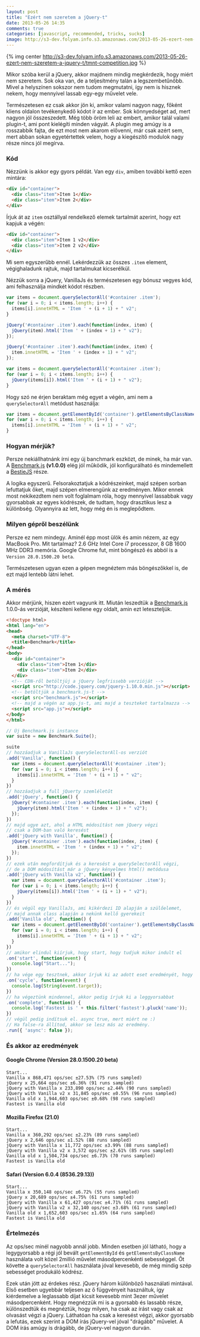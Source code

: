 ```yaml
---
layout: post
title: "Ezért nem szeretem a jQuery-t"
date: 2013-05-26 14:35
comments: true
categories: [javascript, recommended, tricks, sucks]
image: http://s3-dev.folyam.info.s3.amazonaws.com/2013-05-26-ezert-nem-szeretem-a-jquery-t/tmnt-competition.jpg
---
```


{% img center http://s3-dev.folyam.info.s3.amazonaws.com/2013-05-26-ezert-nem-szeretem-a-jquery-t/tmnt-competition.jpg %}

Mikor szóba kerül a jQuery, akkor majdnem mindig megkérdezik, hogy miért nem szeretem.
Sok oka van, de a teljesítmény talán a legszembetűnőbb. Mivel a helyszínen sokszor nem
tudom megmutatni, így nem is hisznek nekem, hogy mennyivel lassab egy-egy művelet vele.

Természetesen ez csak akkor jön ki, amikor valami nagyon nagy, főként kliens oldalon
tevékenykedő kódot ír az ember. Sok könnyedséget ad, mert nagyon jól összeszedett.
Még több öröm leli az embert, amikor talál valami plugin-t, ami pont kielégíti minden
vágyát. A plugin meg amúgy is a rosszabbik fajta, de ezt most nem akarom elővenni, már
csak azért sem, mert abban sokan egyetértettek velem, hogy a kiegészítő modulok nagy
része nincs jól megírva.

<!-- more -->

### Kód

Nézzünk is akkor egy gyors példát. Van egy `div`, amiben további kettő ezen mintára:

``` html
<div id="container">
  <div class="item">Item 1</div>
  <div class="item">Item 2</div>
</div>
```

Írjuk át az `item` osztállyal rendelkező elemek tartalmát azerint, hogy ezt kapjuk a
végén:

``` html
<div id="container">
  <div class="item">Item 1 v2</div>
  <div class="item">Item 2 v2</div>
</div>
```

Mi sem egyszerűbb ennél. Lekérdezzük az összes `.item` element, végighaladunk rajtuk,
majd tartalmukat kicserélkül.

Nézzük sorra a jQuery, VanillaJs és természetesen egy bónusz vegyes kód, ami felhasználja
mindkét kódot részben.

``` javascript Vanilla
var items = document.querySelectorAll('#container .item');
for (var i = 0; i < items.length; i++) {
  items[i].innetHTML = 'Item ' + (i + 1) + " v2";
}
```

``` javascript jQuery
jQuery('#container .item').each(function(index, item) {
  jQuery(item).html('Item ' + (index + 1) + " v2");
});
```

``` javascript jQuery with Vanilla
jQuery('#container .item').each(function(index, item) {
  item.innetHTML = 'Item ' + (index + 1) + " v2";
});
```

``` javascript jQuery with Vanilla v2
var items = document.querySelectorAll('#container .item');
for (var i = 0; i < items.length; i++) {
  jQuery(items[i]).html('Item ' + (i + 1) + " v2");
}
```

Hogy szó ne érjen beraktam még egyet a végén, ami nem a `querySelectorAll` metódust
használja:

``` javascript Vanilla old
var items = document.getElementById('container').getElementsByClassName('item');
for (var i = 0; i < items.length; i++) {
  items[i].innetHTML = 'Item ' + (i + 1) + " v2";
}
```

### Hogyan mérjük?

Persze nekiállhatnánk írni egy új banchmark eszközt, de minek, ha már van. A
[Benchmark.js](http://benchmarkjs.com/) __(v1.0.0)__ elég jól működik, jól konfigurálható
és mindemellett a [BestieJS](https://github.com/bestiejs) része.

A logika egyszerű. Felsorakoztatjuk a kódrészeinket, majd szépen sorban lefuttatjuk őket,
majd szépen elmerengünk az eredményen. Mikor ennek most nekikezdtem nem volt foglalmam
róla, hogy mennyivel lassabbak vagy gyorsabbak az egyes kódrészek, de tudtam, hogy
drasztikus lesz a különbség. Olyannyira az lett, hogy még én is meglepődtem.

### Milyen gépről beszélünk

Persze ez nem mindegy. Aminél épp most ülök és amin nézem, az egy MacBook Pro. Mit
tartalmaz? 2.6 GHz Intel Core i7 processzor, 8 GB 1600 MHz DDR3 memória. Google Chrome
fut, mint böngésző és abból is a `Version 28.0.1500.20 beta`.

Természetesen ugyan ezen a gépen megnéztem más böngészőkkel is, de ezt majd lentebb látni
lehet.

### A mérés

Akkor mérjünk, hiszen ezért vagyunk itt. Miután leszedtük a
[Benchmark.js](http://benchmarkjs.com/) 1.0.0-ás verzióját, készíteni kellene egy oldalt,
amin ezt leteszteljük.

``` html index.html
<!doctype html>
<html lang="en">
<head>
  <meta charset="UTF-8">
  <title>Benchmark</title>
</head>
<body>
  <div id="container">
    <div class="item">Item 1</div>
    <div class="item">Item 2</div>
  </div>
  <!-- CDN-ről betöltjüj a jQuery legfrissebb verzióját -->
  <script src="http://code.jquery.com/jquery-1.10.0.min.js"></script>
  <!-- betöltjük a benchmark.js-t -->
  <script src="benchmark.js"></script>
  <!-- majd a végén az app.js-t, ami majd a teszteket tartalmazza -->
  <script src="app.js"></script>
</body>
</html>
```

``` javascript app.js
// Új Benchmark.js instance
var suite = new Benchmark.Suite();

suite
// hozzáadjuk a VanillaJs querySelectorAll-os verziót
.add('Vanilla', function() {
  var items = document.querySelectorAll('#container .item');
  for (var i = 0; i < items.length; i++) {
    items[i].innetHTML = 'Item ' + (i + 1) + " v2";
  }
})
// hozzáadjuk a full jQuerty szemléletűt
.add('jQuery', function() {
  jQuery('#container .item').each(function(index, item) {
    jQuery(item).html('Item ' + (index + 1) + " v2");
  });
})
// majd ugye azt, ahol a HTML módosítást nem jQuery végzi
// csak a DOM-ban való keresést
.add('jQuery with Vanilla', function() {
  jQuery('#container .item').each(function(index, item) {
    item.innetHTML = 'Item ' + (index + 1) + " v2";
  });
})
// ezek után megfordítjuk és a keresést a querySelectorAll végzi,
// de a DOM módosítást már a jQuery kényelmes html() metódusa
.add('jQuery with Vanilla v2', function() {
  var items = document.querySelectorAll('#container .item');
  for (var i = 0; i < items.length; i++) {
    jQuery(items[i]).html('Item ' + (i + 1) + " v2");
  }
})
// és végül egy VanillaJs, ami kikérdezi ID alapján a szülőelemet,
// majd annak class alapján a nekünk kellő gyerekeit
.add('Vanilla old', function() {
  var items = document.getElementById('container').getElementsByClassName('item');
  for (var i = 0; i < items.length; i++) {
    items[i].innetHTML = 'Item ' + (i + 1) + " v2";
  }
})
// amikor elindul kiírjuk, hogy start, hogy tudjuk mikor indult el
.on('start', function(event) {
  console.log("Start...");
})
// ha vége egy tesztnek, akkor írjuk ki az adott eset eredményét, hogy lássuk
.on('cycle', function(event) {
  console.log(String(event.target));
})
// ha végeztünk mindennel, akkor pedig írjuk ki a leggyorsabbat
.on('complete', function() {
  console.log('Fastest is ' + this.filter('fastest').pluck('name'));
})
// végül pedig indítsuk el. async true, mert miért ne :)
// Ha false-ra állítod, akkor se lesz más az eredmény.
.run({ 'async': false });
```

### És akkor az eredmények

#### Google Chrome (Version 28.0.1500.20 beta)

```
Start...
Vanilla x 868,471 ops/sec ±27.53% (75 runs sampled)
jQuery x 25,664 ops/sec ±6.36% (91 runs sampled)
jQuery with Vanilla x 233,890 ops/sec ±2.44% (90 runs sampled)
jQuery with Vanilla v2 x 31,845 ops/sec ±0.55% (96 runs sampled)
Vanilla old x 1,944,603 ops/sec ±0.68% (98 runs sampled)
Fastest is Vanilla old
```

#### Mozilla Firefox (21.0)

```
Start...
Vanilla x 360,292 ops/sec ±2.23% (89 runs sampled)
jQuery x 2,646 ops/sec ±1.52% (88 runs sampled)
jQuery with Vanilla x 11,772 ops/sec ±3.99% (88 runs sampled)
jQuery with Vanilla v2 x 3,572 ops/sec ±2.61% (85 runs sampled)
Vanilla old x 1,504,734 ops/sec ±6.73% (70 runs sampled)
Fastest is Vanilla old
```

#### Safari (Version 6.0.4 (8536.29.13))

```
Start...
Vanilla x 350,148 ops/sec ±6.72% (55 runs sampled)
jQuery x 20,689 ops/sec ±4.75% (61 runs sampled)
jQuery with Vanilla x 61,427 ops/sec ±4.71% (61 runs sampled)
jQuery with Vanilla v2 x 32,140 ops/sec ±3.68% (61 runs sampled)
Vanilla old x 1,652,603 ops/sec ±1.65% (64 runs sampled)
Fastest is Vanilla old
```

### Értelmezés

Az ops/sec minél nagyobb annál jobb. Minden esetben jól látható, hogy a legygyorsabb
a régi jól bevált `getElementById` és `getElementsByClassName` használata volt közel
2millió művelet másodpercenkénti sebességgel. Őt követte a `querySelectorAll` használata
jóval kevesebb, de még mindig szép sebességet produkáló kódrész.

Ezek után jött az érdekes rész. jQuery három különböző használati mintával. Első esetben
ugyebbár teljesen az ő függvényeit használtuk, így kiérdemelve a leglassabb díjat kicsit
kevesebb mint 3ezer művelet másodpercenként. Hogy megnézzük mi is a gyorsabb és lassabb
része, különszedtük és megnéztük, hogy milyen, ha csak az írást vagy csak az olvasást
végzi a jQuery. Láthatóan ha csak a keresést végzi, akkor gyorsabb a lefutás, ezek szerint
a DOM írás jQuery-vel jóval "drágább" művelet. A DOM írás amúgy is drágább, de jQuery-vel
nagyon durván.
